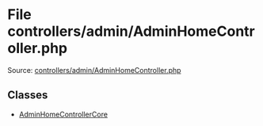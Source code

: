 File controllers/admin/AdminHomeController.php
=========

Source: [controllers/admin/AdminHomeController.php](https://github.com/PrestaShop/PrestaShop/blob/1.5.4.1/controllers/admin/AdminHomeController.php)


Classes
-------

* [AdminHomeControllerCore](class.AdminHomeControllerCore.md)

